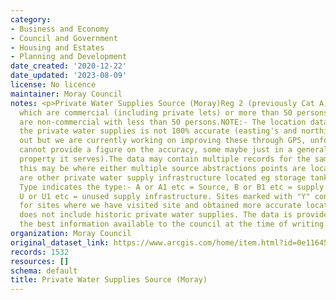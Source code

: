```yaml
---
category:
- Business and Economy
- Council and Government
- Housing and Estates
- Planning and Development
date_created: '2020-12-22'
date_updated: '2023-08-09'
license: No licence
maintainer: Moray Council
notes: <p>Private Water Supplies Source (Moray)Reg 2 (previously Cat A) are supplies
  which are commercial (including private lets) or more than 50 persons Category B
  are non-commercial with less than 50 persons.NOTE:- The location data we hold for
  the private water supplies is not 100% accurate (easting's and northing's can be
  out but we are currently working on improving these through GPS, unfortunately I
  cannot provide a figure on the accuracy, some maybe just in a general area of the
  property it serves).The data may contain multiple records for the same source reference,
  this may be where either multiple source abstractions points are located or there
  are other private water supply infrastructure located eg storage tanks. The location
  Type indicates the type:- A or A1 etc = Source, B or B1 etc = supply infrastructure,
  U or U1 etc = unused supply infrastructure. Sites marked with "Y" confirmed are
  for sites where we have visited site and obtained more accurate locations. The list
  does not include historic private water supplies. The data is provided based on
  the best information available to the council at the time of writing.</p>
organization: Moray Council
original_dataset_link: https://www.arcgis.com/home/item.html?id=0e11645746e447f2b8dafabe750f24f2
records: 1532
resources: []
schema: default
title: Private Water Supplies Source (Moray)
---
```

